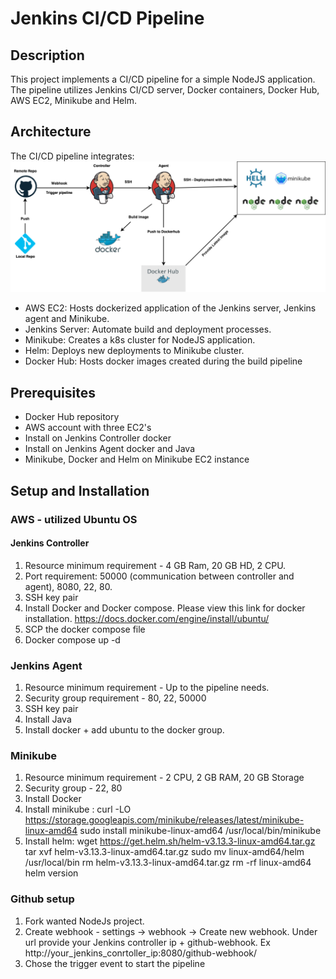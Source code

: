 # Jenkins CI/CD Pipeline

## Description

This project implements a CI/CD pipeline for a simple NodeJS application. The pipeline utilizes Jenkins CI/CD server, Docker containers, Docker Hub, AWS EC2, Minikube and Helm.

## Architecture

The CI/CD pipeline integrates:
![alt text](./Design_Overview.png)

- AWS EC2: Hosts dockerized application of the Jenkins server, Jenkins agent and Minikube.
- Jenkins Server: Automate build and deployment processes.
- Minikube: Creates a k8s cluster for NodeJS application.
- Helm: Deploys new deployments to Minikube cluster.
- Docker Hub: Hosts docker images created during the build pipeline

## Prerequisites

- Docker Hub repository
- AWS account with three EC2's
- Install on Jenkins Controller docker
- Install on Jenkins Agent docker and Java
- Minikube, Docker and Helm on Minikube EC2 instance

## Setup and Installation

### AWS - utilized Ubuntu OS

#### Jenkins Controller

1. Resource minimum requirement - 4 GB Ram, 20 GB HD, 2 CPU.
2. Port requirement: 50000 (communication between controller and agent), 8080, 22, 80.
3. SSH key pair
4. Install Docker and Docker compose. Please view this link for docker installation. https://docs.docker.com/engine/install/ubuntu/
5. SCP the docker compose file
6. Docker compose up -d

### Jenkins Agent

1. Resource minimum requirement - Up to the pipeline needs.
2. Security group requirement - 80, 22, 50000
3. SSH key pair
4. Install Java
5. Install docker + add ubuntu to the docker group.

### Minikube

1. Resource minimum requirement - 2 CPU, 2 GB RAM, 20 GB Storage
2. Security group - 22, 80
3. Install Docker
4. Install minikube :
   curl -LO https://storage.googleapis.com/minikube/releases/latest/minikube-linux-amd64
   sudo install minikube-linux-amd64 /usr/local/bin/minikube
5. Install helm:
   wget https://get.helm.sh/helm-v3.13.3-linux-amd64.tar.gz
   tar xvf helm-v3.13.3-linux-amd64.tar.gz
   sudo mv linux-amd64/helm /usr/local/bin
   rm helm-v3.13.3-linux-amd64.tar.gz
   rm -rf linux-amd64
   helm version

### Github setup

1. Fork wanted NodeJs project.
2. Create webhook - settings -> webhook -> Create new webhook.
   Under url provide your Jenkins controller ip + github-webhook. Ex http://your_jenkins_conrtoller_ip:8080/github-webhook/
3. Chose the trigger event to start the pipeline
